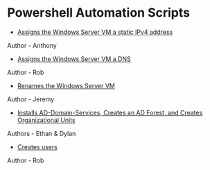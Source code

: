 # Powershell Automation Scripts

- [Assigns the Windows Server VM a static IPv4 address](https://github.com/Mac-s-PC/Powershell-Scripts/blob/main/IPv4-DNS.ps1) 

Author -  Anthony 

- [Assigns the Windows Server VM a DNS](https://github.com/Mac-s-PC/Powershell-Scripts/blob/main/auto_AD_config.ps1)

Author - Rob

- [Renames the Windows Server VM](https://github.com/Mac-s-PC/Powershell-Scripts/blob/main/Rename-winservVM.ps1)

Author - Jeremy

- [Installs AD-Domain-Services, Creates an AD Forest, and Creates Organizational Units](https://github.com/Mac-s-PC/Powershell-Scripts/blob/main/ad_install_for_OU)

Authors - Ethan & Dylan

- [Creates users](https://github.com/Mac-s-PC/Powershell-Scripts/blob/main/create_AD_user.ps1)

Author - Rob
